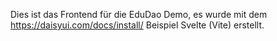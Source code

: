 Dies ist das Frontend für die EduDao Demo,
es wurde mit dem https://daisyui.com/docs/install/ Beispiel Svelte (Vite) erstellt.